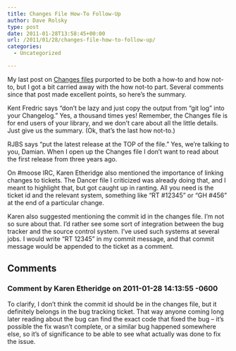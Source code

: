 ```yaml
---
title: Changes File How-To Follow-Up
author: Dave Rolsky
type: post
date: 2011-01-28T13:58:45+00:00
url: /2011/01/28/changes-file-how-to-follow-up/
categories:
  - Uncategorized

---
```

My last post on [Changes files][1] purported to be both a how-to and how not-to, but I got a bit carried away with the how not-to part. Several comments since that post made excellent points, so here&#8217;s the summary.

Kent Fredric says &#8220;don&#8217;t be lazy and just copy the output from &#8220;git log&#8221; into your Changelog.&#8221; Yes, a thousand times yes! Remember, the Changes file is for end users of your library, and we don&#8217;t care about all the little details. Just give us the summary. (Ok, that&#8217;s the last how not-to.)

RJBS says &#8220;put the latest release at the TOP of the file.&#8221; Yes, we&#8217;re talking to you, Damian. When I open up the Changes file I don&#8217;t want to read about the first release from three years ago.

On #moose IRC, Karen Etheridge also mentioned the importance of linking changes to tickets. The Dancer file I criticized was already doing that, and I meant to highlight that, but got caught up in ranting. All you need is the ticket id and the relevant system, something like &#8220;RT #12345&#8221; or &#8220;GH #456&#8221; at the end of a particular change.

Karen also suggested mentioning the commit id in the changes file. I&#8217;m not so sure about that. I&#8217;d rather see some sort of integration between the bug tracker and the source control system. I&#8217;ve used such systems at several jobs. I would write &#8220;RT 12345&#8221; in my commit message, and that commit message would be appended to the ticket as a comment.

 [1]: /2011/01/27/changes-file-how-and-how-not-to/

## Comments

### Comment by Karen Etheridge on 2011-01-28 14:13:55 -0600
To clarify, I don&#8217;t think the commit id should be in the changes file, but it definitely belongs in the bug tracking ticket. That way anyone coming long later reading about the bug can find the exact code that fixed the bug &#8211; it&#8217;s possible the fix wasn&#8217;t complete, or a similar bug happened somewhere else, so it&#8217;s of significance to be able to see what actually was done to fix the issue.